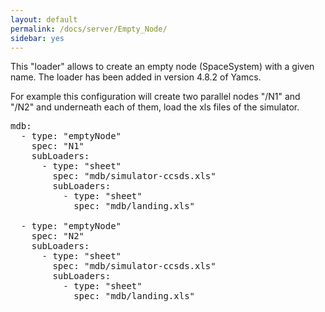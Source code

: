 ```yaml
---
layout: default
permalink: /docs/server/Empty_Node/
sidebar: yes
---
```


This "loader" allows to create an empty node (SpaceSystem) with a given name. The loader has been added in version 4.8.2 of Yamcs.


For example this configuration will create two parallel nodes "/N1" and "/N2" and underneath each of them, load the xls files of the simulator.
<pre>
mdb:
  - type: "emptyNode"
    spec: "N1"
    subLoaders:
      - type: "sheet"
        spec: "mdb/simulator-ccsds.xls"
        subLoaders:
          - type: "sheet"
            spec: "mdb/landing.xls"

  - type: "emptyNode"
    spec: "N2"
    subLoaders:
      - type: "sheet"
        spec: "mdb/simulator-ccsds.xls"
        subLoaders:
          - type: "sheet"
            spec: "mdb/landing.xls"
</pre>
